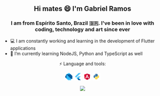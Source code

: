 <!--
**whosramos/whosramos** is a ✨ _special_ ✨ repository because its `README.md` (this file) appears on your GitHub profile.

Here are some ideas to get you started:

- 🔭 I’m currently working on ...
- 🌱 I’m currently learning ...
- 👯 I’m looking to collaborate on ...
- 🤔 I’m looking for help with ...
- 💬 Ask me about ...
- 📫 How to reach me: ...
- 😄 Pronouns: ...
- ⚡ Fun fact: ...
-->
<h2 align="center">Hi mates 😄 I'm Gabriel Ramos</h1>
<h3 align="center">I am from Espírito Santo, Brazil 🇧🇷. I've been in love with coding, technology and art since ever</h3>

- 💻 I am constantly working and learning in the development of Flutter applications
- 💬 I’m currently learning NodeJS, Python and TypeScript as well 


<p align="center">⚡ Language and tools: </p>
<p align="center">
<img height="25" src="https://raw.githubusercontent.com/github/explore/80688e429a7d4ef2fca1e82350fe8e3517d3494d/topics/dart/dart.png"></img>
<img height="25" src="https://raw.githubusercontent.com/github/explore/80688e429a7d4ef2fca1e82350fe8e3517d3494d/topics/flutter/flutter.png"></img>
<img height="25" src="https://raw.githubusercontent.com/github/explore/80688e429a7d4ef2fca1e82350fe8e3517d3494d/topics/angular/angular.png"></img>
<img height="25" src="https://raw.githubusercontent.com/github/explore/80688e429a7d4ef2fca1e82350fe8e3517d3494d/topics/python/python.png"></img>
</p>
<p align="center">
  <img src="https://github-readme-stats.vercel.app/api?username=whosramos&&show_icons=true&title_color=ffffff&icon_color=bb2acf&text_color=daf7dc&bg_color=191919" />
</p>



<!-- <p align="left"> <img src="https://komarev.com/ghpvc/?username=whosramos" alt="users" /> </p> -->
